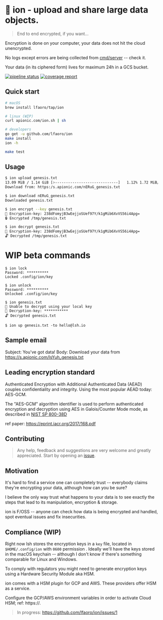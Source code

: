 # 🧬 ion - upload and share large data objects.

> End to end encrypted, if you want...

Encryption is done on your computer, your data does not hit the cloud unencrypted.

No logs except errors are being collected from [cmd/server](https://github.com/lfaoro/ion/tree/master/cmd/server) -- 
check it.

Your data (in its ciphered form) lives for maximum 24h in a GCS bucket. 

[![pipeline status](https://gitlab.com/lfaoro/lsh/badges/master/pipeline.svg)](https://gitlab.com/lfaoro/ion/commits/master)
[![coverage report](https://gitlab.com/lfaoro/lsh/badges/master/coverage.svg)](https://gitlab.com/lfaoro/ion/commits/master)

## Quick start

```bash
# macOS
brew install lfaoro/tap/ion

# linux (WIP)
curl apionic.com/ion.sh | sh

# developers
go get -u github.com/lfaoro/ion
make install
ion -h

make test
```

## Usage

```bash
$ ion upload genesis.txt
13.09 MiB / 1.14 GiB [>-----------------------------]   1.12% 1.72 MiB/s 11m11s
Download from: https:/s.apionic.com/nERuG_genesis.txt

$ ion download nERuG_genesis.txt
Downloaded genesis.txt

$ ion encrypt --key genesis.txt
🔑 Encryption-key: 238dFomyjB3wEejjoSUef97Y/k1gMib6XvVS56i4Apg=
🔒 Encrypted /tmp/genesis.txt

$ ion decrypt genesis.txt
🔑 Encryption-key: 238dFomyjB3wEejjoSUef97Y/k1gMib6XvVS56i4Apg=
🔓 Decrypted /tmp/genesis.txt
```

# WIP beta commands

```
$ ion lock 
Password: **********
Locked .config/ion/key

$ ion unlock 
Password: **********
Unlocked .config/ion/key

$ ion genesis.txt
🧮 Unable to decrypt using your local key
🔑 Decryption-key: ***********
🔓 Decrypted genesis.txt

$ ion up genesis.txt -to hello@lsh.io
```

## Sample email
Subject: You've got data!
Body: Download your data from https://s.apionic.com/lsYuh_genesis.txt

## Leading encryption standard

Authenticated Encryption with Additional Authenticated Data (AEAD) couples confidentiality and integrity. Using the 
most popular AEAD today: AES-GCM. 

The "AES-GCM" algorithm identifier is used to perform authenticated encryption and decryption using AES in 
Galois/Counter Mode mode, as described in [NIST SP 800-38D](https://csrc.nist.gov/publications/detail/sp/800-38d/final)

ref paper: https://eprint.iacr.org/2017/168.pdf

## Contributing

> Any help, feedback and suggestions are very welcome and greatly appreciated.
> Start by opening an [issue](https://github.com/lfaoro/pkg/issues/new).

## Motivation

It's hard to find a service one can completely trust -- everybody claims they're encrypting your data, although how can you be sure? 

I believe the only way trust what happens to your data is to see exactly the steps that lead to its manipulation, 
encryption & storage.

ion is F/OSS -- anyone can check how data is being encrypted and handled, spot eventual issues and fix insecurities.

## Compliance (WIP)

Right now lsh stores the encryption keys in a `key` file, located in `$HOME/.config/ion` with `0600` permission
. Ideally we'll have the keys stored in the macOS keychain -- although I don't know if there's something comparable for 
Linux and Windows.

To comply with regulators you might need to generate encryption keys using a Hardware Security Module aka HSM. 

ion comes with a HSM plugin for GCP and AWS. These providers offer HSM as a service. 

Configure the GCP/AWS environment variables in order to activate Cloud HSM; ref: https://.

> In progress: https://github.com/lfaoro/ion/issues/1